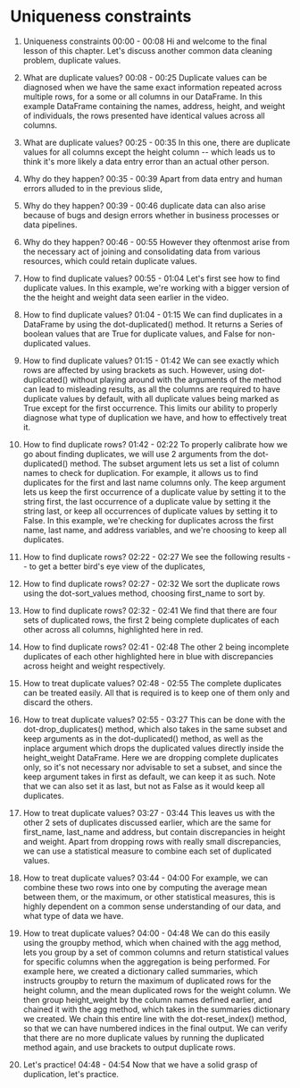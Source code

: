 # Uniqueness constraints
1. Uniqueness constraints
00:00 - 00:08
Hi and welcome to the final lesson of this chapter. Let's discuss another common data cleaning problem, duplicate values.

2. What are duplicate values?
00:08 - 00:25
Duplicate values can be diagnosed when we have the same exact information repeated across multiple rows, for a some or all columns in our DataFrame. In this example DataFrame containing the names, address, height, and weight of individuals, the rows presented have identical values across all columns.

3. What are duplicate values?
00:25 - 00:35
In this one, there are duplicate values for all columns except the height column -- which leads us to think it's more likely a data entry error than an actual other person.

4. Why do they happen?
00:35 - 00:39
Apart from data entry and human errors alluded to in the previous slide,

5. Why do they happen?
00:39 - 00:46
duplicate data can also arise because of bugs and design errors whether in business processes or data pipelines.

6. Why do they happen?
00:46 - 00:55
However they oftenmost arise from the necessary act of joining and consolidating data from various resources, which could retain duplicate values.

7. How to find duplicate values?
00:55 - 01:04
Let's first see how to find duplicate values. In this example, we're working with a bigger version of the the height and weight data seen earlier in the video.

8. How to find duplicate values?
01:04 - 01:15
We can find duplicates in a DataFrame by using the dot-duplicated() method. It returns a Series of boolean values that are True for duplicate values, and False for non-duplicated values.

9. How to find duplicate values?
01:15 - 01:42
We can see exactly which rows are affected by using brackets as such. However, using dot-duplicated() without playing around with the arguments of the method can lead to misleading results, as all the columns are required to have duplicate values by default, with all duplicate values being marked as True except for the first occurrence. This limits our ability to properly diagnose what type of duplication we have, and how to effectively treat it.

10. How to find duplicate rows?
01:42 - 02:22
To properly calibrate how we go about finding duplicates, we will use 2 arguments from the dot-duplicated() method. The subset argument lets us set a list of column names to check for duplication. For example, it allows us to find duplicates for the first and last name columns only. The keep argument lets us keep the first occurrence of a duplicate value by setting it to the string first, the last occurrence of a duplicate value by setting it the string last, or keep all occurrences of duplicate values by setting it to False. In this example, we're checking for duplicates across the first name, last name, and address variables, and we're choosing to keep all duplicates.

11. How to find duplicate rows?
02:22 - 02:27
We see the following results -- to get a better bird's eye view of the duplicates,

12. How to find duplicate rows?
02:27 - 02:32
We sort the duplicate rows using the dot-sort_values method, choosing first_name to sort by.

13. How to find duplicate rows?
02:32 - 02:41
We find that there are four sets of duplicated rows, the first 2 being complete duplicates of each other across all columns, highlighted here in red.

14. How to find duplicate rows?
02:41 - 02:48
The other 2 being incomplete duplicates of each other highlighted here in blue with discrepancies across height and weight respectively.

15. How to treat duplicate values?
02:48 - 02:55
The complete duplicates can be treated easily. All that is required is to keep one of them only and discard the others.

16. How to treat duplicate values?
02:55 - 03:27
This can be done with the dot-drop_duplicates() method, which also takes in the same subset and keep arguments as in the dot-duplicated() method, as well as the inplace argument which drops the duplicated values directly inside the height_weight DataFrame. Here we are dropping complete duplicates only, so it's not necessary nor advisable to set a subset, and since the keep argument takes in first as default, we can keep it as such. Note that we can also set it as last, but not as False as it would keep all duplicates.

17. How to treat duplicate values?
03:27 - 03:44
This leaves us with the other 2 sets of duplicates discussed earlier, which are the same for first_name, last_name and address, but contain discrepancies in height and weight. Apart from dropping rows with really small discrepancies, we can use a statistical measure to combine each set of duplicated values.

18. How to treat duplicate values?
03:44 - 04:00
For example, we can combine these two rows into one by computing the average mean between them, or the maximum, or other statistical measures, this is highly dependent on a common sense understanding of our data, and what type of data we have.

19. How to treat duplicate values?
04:00 - 04:48
We can do this easily using the groupby method, which when chained with the agg method, lets you group by a set of common columns and return statistical values for specific columns when the aggregation is being performed. For example here, we created a dictionary called summaries, which instructs groupby to return the maximum of duplicated rows for the height column, and the mean duplicated rows for the weight column. We then group height_weight by the column names defined earlier, and chained it with the agg method, which takes in the summaries dictionary we created. We chain this entire line with the dot-reset_index() method, so that we can have numbered indices in the final output. We can verify that there are no more duplicate values by running the duplicated method again, and use brackets to output duplicate rows.

20. Let's practice!
04:48 - 04:54
Now that we have a solid grasp of duplication, let's practice.


